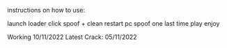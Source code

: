 instructions on how to use:


launch loader
click spoof + clean
restart pc
spoof one last time
play
enjoy

Working 10/11/2022 Latest Crack: 05/11/2022
